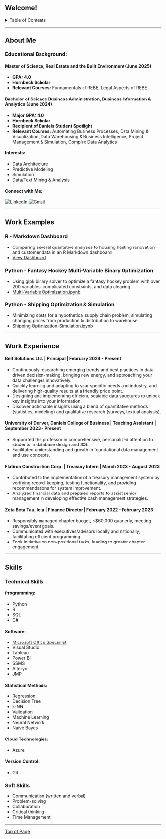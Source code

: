 <a name="readme-top"></a>

## Welcome!

<details>
<summary>Table of Contents</summary>
<ol>
<li><a href="#about-me">About Me</a></li>
<li><a href="#work-examples">Work Examples</a></li>
<li><a href="#work-experience">Work Experience</a></li>
<li><a href="#skills">Skills</a></li>
<li><a href="#contact">Contact</a></li>
</ol>
</details>

<a name="about-me"></a>
<hr>

## About Me

### Educational Background: ###

#### Master of Science, Real Estate and the Built Environment (June 2025) ####
* **GPA: 4.0**
* **Hornbeck Scholar**
* **Relevant Courses:** Fundamentals of REBE, Legal Aspects of REBE

#### Bachelor of Science Business Administration, Business Information & Analytics (June 2024) ####
* **Major GPA: 4.0**
* **Hornbeck Scholar**
* **Recipient of Daniels Student Spotlight**
* **Relevant Courses:** Automating Business Processes, Data Mining & Visualization, Data Warehousing & Business Intelligence, Project Management & Simulation, Complex Data Analytics



#### Interests: ####
* Data Architecture
* Predictive Modeling
* Simulation
* Data/Text Mining & Analysis

#### Connect with Me: ####
  
[![LinkedIn][linkedin-shield]][linkedin-url] [![Gmail][gmail-shield]][gmail-url]

<a name="work-examples"></a>
<hr>

## Work Examples

### R - Markdown Dashboard ###
  * Comparing several quantative analyses to housing heating renovation and customer data in an R Markdown dashboard
  * [View Dashboard](https://aidenbelt.shinyapps.io/dashboard_belt/)

### Python - Fantasy Hockey Multi-Variable Binary Optimization ###
  * Using glpk binary solver to optimize a fantasy hockey problem with over 200 variables, complicated constraints, and data cleaning. 
  * [Multi-Variable Optimization.ipynb](https://github.com/aidenbelt/Project-Examples/blob/5333c338b401a4c7cf5857c9f7fe5eb2632d29e1/Multi-Variable%20Optimization.ipynb)

### Python - Shipping Optimization & Simulation ###
* Minimizing costs for a hypothetical supply chain problem, simulating changing prices from production to distribution to warehouse.
* [Shipping Optimization-Simulation.ipynb](https://github.com/aidenbelt/Project-Examples/blob/5333c338b401a4c7cf5857c9f7fe5eb2632d29e1/Shipping%20Optimization-Simulation.ipynb)

<a name="work-experience"></a>
<hr>

## Work Experience

#### Belt Solutions Ltd. | Principal | February 2024 - Present ####
* Continuously researching emerging trends and best practices in data-driven decision-making, bringing new energy, and approaching your data challenges innovatively.
* Quickly learning and adapting to your specific needs and industry, and delivering high-quality results at a friendly price point.
* Designing and implementing efficient, scalable data structures to unlock key insights into your information.
* Discover actionable insights using a blend of quantitative methods (statistics, modeling) and qualitative research (surveys, textual analysis).

#### University of Denver, Daniels College of Business | Teaching Assistant | September 2023 - Present #### 
* Supported the professor in comprehensive, personalized attention to students in database design and SQL.
* Facilitated understanding and growth in foundational data management and use concepts.

#### Flatiron Construction Corp. | Treasury Intern | March 2023 - August 2023 #### 
* Contributed to the implementation of a treasury management system by verifying record-keeping, testing functionality, and providing recommendations for system improvement.
* Analyzed financial data and prepared reports to assist senior management in developing effective cash management strategies.

#### Zeta Beta Tau, Iota | Finance Director | February 2022 - February 2023 ####
* Responsibly managed chapter budget, ~$60,000 quarterly, meeting savings/event goals.
* Communicated with executives/advisors locally and nationally, facilitating efficient programming.
* Took initiative on non-positional tasks, leading to greater chapter engagement.

<a name="skills"></a>
<hr>

## Skills

### Technical Skills ###

#### Programming: #### 
* Python
* R
* SQL
* C#

#### Software: #### 
* [Microsoft Office Specialist](https://www.credly.com/badges/1041ce88-9b63-4caa-81a7-4aea851908ad)
* Visual Studio
* Tableau
* Power BI
* SSMS
* Alteryx
* JMP

#### Statistical Methods: #### 
* Regression
* Decision Tree
* k-NN
* Validation
* Machine Learning
* Neural Network
* Naïve Bayes

#### Cloud Technologies: #### 
* Azure

#### Version Control: #### 
* Git

### Soft Skills ###
* Communication (written and verbal)
* Problem-solving
* Collaboration
* Critical thinking
* Time Management

<a name="contact"></a> 
<hr> 

<a href="#readme-top">Top of Page</a>

[linkedin-shield]: https://img.shields.io/badge/LinkedIn-0077B5?style=for-the-badge&logo=linkedin&logoColor=white
[linkedin-url]: https://linkedin.com/in/aidenbelt
[gmail-shield]: https://img.shields.io/badge/Gmail-D14836?style=for-the-badge&logo=gmail&logoColor=white
[gmail-url]: mailto:aidenlevin@gmail.com
